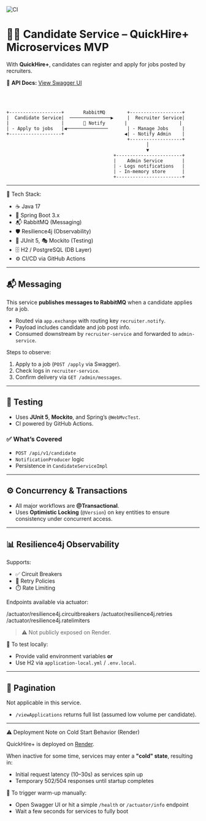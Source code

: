![CI](https://github.com/tundeadetunji/quick-hire_candidate-service/actions/workflows/ci.yml/badge.svg)

# 🧑‍💼 Candidate Service – QuickHire+ Microservices MVP

With **QuickHire+**, candidates can register and apply for jobs posted by recruiters.

📄 **API Docs:** [View Swagger UI](https://quick-hire-candidate-service.onrender.com/swagger-ui/index.html)

<br/>
<br/>

```  
+-------------------+       RabbitMQ        +-------------------+
|  Candidate Service|  ───────────────▶     |  Recruiter Service|
|                   |       🔔 Notify       |                   |
| - Apply to jobs   |◀───────────────       | - Manage Jobs     |
+-------------------+                      ◀| - Notify Admin    |
                                            +-------------------+
                                                   │
                                                   ▼
                                       +------------------------+
                                       |    Admin Service       |
                                       | - Logs notifications   |
                                       | - In-memory store      |
                                       +------------------------+
```

---

🧰 Tech Stack:
- ☕ Java 17
- 🌱 Spring Boot 3.x
- 📬 RabbitMQ (Messaging)
- 🛡️ Resilience4j (Observability)
- 🧪 JUnit 5, 🎭 Mockito (Testing)
- 🗄️ H2 / PostgreSQL (DB Layer)
- ⚙️ CI/CD via GitHub Actions

---

## 📬 Messaging

This service **publishes messages to RabbitMQ** when a candidate applies for a job.

- Routed via `app.exchange` with routing key `recruiter.notify`.
- Payload includes candidate and job post info.
- Consumed downstream by `recruiter-service` and forwarded to `admin-service`.

Steps to observe:

1. Apply to a job (`POST /apply` via Swagger).
2. Check logs in `recruiter-service`.
3. Confirm delivery via `GET /admin/messages`.

---

## 🧪 Testing

- Uses **JUnit 5**, **Mockito**, and Spring’s `@WebMvcTest`.
- CI powered by GitHub Actions.

### ✅ What’s Covered

- `POST /api/v1/candidate`
- `NotificationProducer` logic
- Persistence in `CandidateServiceImpl`

---

## ⚙️ Concurrency & Transactions

- All major workflows are **@Transactional**.
- Uses **Optimistic Locking** (`@Version`) on key entities to ensure consistency under concurrent access.

---

## 📊 Resilience4j Observability

Supports:

- ✅ Circuit Breakers  
- 🔁 Retry Policies  
- ⏱️ Rate Limiting  

Endpoints available via actuator:

/actuator/resilience4j.circuitbreakers
/actuator/resilience4j.retries
/actuator/resilience4j.ratelimiters


> ⚠️ Not publicly exposed on Render.

🧪 To test locally:
- Provide valid environment variables **or**
- Use H2 via `application-local.yml` / `.env.local`.

---

## 📘 Pagination

Not applicable in this service.

- `/viewApplications` returns full list (assumed low volume per candidate).

---

⚠️ Deployment Note on Cold Start Behavior (Render)

QuickHire+ is deployed on [Render](https://render.com).

When inactive for some time, services may enter a **"cold" state**, resulting in:

- Initial request latency (10–30s) as services spin up
- Temporary 502/504 responses until startup completes

🧪 To trigger warm-up manually:
- Open Swagger UI or hit a simple `/health` or `/actuator/info` endpoint
- Wait a few seconds for services to fully boot
